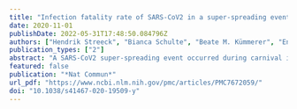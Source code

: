 ```yaml
---
title: "Infection fatality rate of SARS-CoV2 in a super-spreading event in Germany"
date: 2020-11-01
publishDate: 2022-05-31T17:48:50.084796Z
authors: ["Hendrik Streeck", "Bianca Schulte", "Beate M. Kümmerer", "Enrico Richter", "Tobias Höller", "Christine Fuhrmann", "Eva Bartok", "Ramona Dolscheid-Pommerich", "Moritz Berger", "Lukas Wessendorf", "Monika Eschbach-Bludau", "Angelika Kellings", "Astrid Schwaiger", "Martin Coenen", "Per Hoffmann", "Birgit Stoffel-Wagner", "Markus M. Nöthen", "Anna M. Eis-Hübinger", "Martin Exner", "Ricarda Maria Schmithausen", "Matthias Schmid", "Gunther Hartmann"]
publication_types: ["2"]
abstract: "A SARS-CoV2 super-spreading event occurred during carnival in a small town in Germany. Due to the rapidly imposed lockdown and its relatively closed community, this town was seen as an ideal model to investigate the infection fatality rate (IFR). Here, a 7-day seroepidemiological observational study was performed to collect information and biomaterials from a random, household-based study population. The number of infections was determined by IgG analyses and PCR testing. We found that of the 919 individuals with evaluable infection status, 15.5% (95% CI:[12.3%; 19.0%]) were infected. This is a fivefold higher rate than the reported cases for this community (3.1%). 22.2% of all infected individuals were asymptomatic. The estimated IFR was 0.36% (95% CI:[0.29%; 0.45%]) for the community and 0.35% [0.28%; 0.45%] when age-standardized to the population of the community. Participation in carnival increased both infection rate (21.3% versus 9.5%, p textless 0.001) and number of symptoms (estimated relative mean increase 1.6, p = 0.007). While the infection rate here is not representative for Germany, the IFR is useful to estimate the consequences of the pandemic in places with similar healthcare systems and population characteristics. Whether the super-spreading event not only increases the infection rate but also affects the IFR requires further investigation., Here the authors present a SARS-CoV2 seroepidemiological observational study from a random, household-based study population in a small town in Germany, showing the effect of a super-spreading event on infection rate, severity, and potentially infection fatality rate."
featured: false
publication: "*Nat Commun*"
url_pdf: "https://www.ncbi.nlm.nih.gov/pmc/articles/PMC7672059/"
doi: "10.1038/s41467-020-19509-y"
---
```


